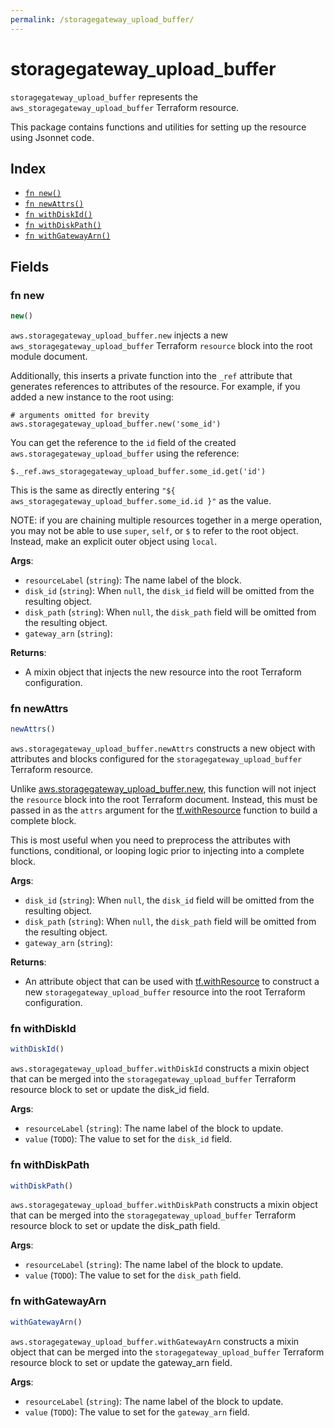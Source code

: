 ```yaml
---
permalink: /storagegateway_upload_buffer/
---
```


# storagegateway_upload_buffer

`storagegateway_upload_buffer` represents the `aws_storagegateway_upload_buffer` Terraform resource.



This package contains functions and utilities for setting up the resource using Jsonnet code.


## Index

* [`fn new()`](#fn-new)
* [`fn newAttrs()`](#fn-newattrs)
* [`fn withDiskId()`](#fn-withdiskid)
* [`fn withDiskPath()`](#fn-withdiskpath)
* [`fn withGatewayArn()`](#fn-withgatewayarn)

## Fields

### fn new

```ts
new()
```


`aws.storagegateway_upload_buffer.new` injects a new `aws_storagegateway_upload_buffer` Terraform `resource`
block into the root module document.

Additionally, this inserts a private function into the `_ref` attribute that generates references to attributes of the
resource. For example, if you added a new instance to the root using:

    # arguments omitted for brevity
    aws.storagegateway_upload_buffer.new('some_id')

You can get the reference to the `id` field of the created `aws.storagegateway_upload_buffer` using the reference:

    $._ref.aws_storagegateway_upload_buffer.some_id.get('id')

This is the same as directly entering `"${ aws_storagegateway_upload_buffer.some_id.id }"` as the value.

NOTE: if you are chaining multiple resources together in a merge operation, you may not be able to use `super`, `self`,
or `$` to refer to the root object. Instead, make an explicit outer object using `local`.

**Args**:
  - `resourceLabel` (`string`): The name label of the block.
  - `disk_id` (`string`):  When `null`, the `disk_id` field will be omitted from the resulting object.
  - `disk_path` (`string`):  When `null`, the `disk_path` field will be omitted from the resulting object.
  - `gateway_arn` (`string`): 

**Returns**:
- A mixin object that injects the new resource into the root Terraform configuration.


### fn newAttrs

```ts
newAttrs()
```


`aws.storagegateway_upload_buffer.newAttrs` constructs a new object with attributes and blocks configured for the `storagegateway_upload_buffer`
Terraform resource.

Unlike [aws.storagegateway_upload_buffer.new](#fn-storagegatewayuploadbuffernew), this function will not inject the `resource`
block into the root Terraform document. Instead, this must be passed in as the `attrs` argument for the
[tf.withResource](https://github.com/tf-libsonnet/core/tree/main/docs#fn-withresource) function to build a complete block.

This is most useful when you need to preprocess the attributes with functions, conditional, or looping logic prior to
injecting into a complete block.

**Args**:
  - `disk_id` (`string`):  When `null`, the `disk_id` field will be omitted from the resulting object.
  - `disk_path` (`string`):  When `null`, the `disk_path` field will be omitted from the resulting object.
  - `gateway_arn` (`string`): 

**Returns**:
  - An attribute object that can be used with [tf.withResource](https://github.com/tf-libsonnet/core/tree/main/docs#fn-withresource) to construct a new `storagegateway_upload_buffer` resource into the root Terraform configuration.


### fn withDiskId

```ts
withDiskId()
```

`aws.storagegateway_upload_buffer.withDiskId` constructs a mixin object that can be merged into the `storagegateway_upload_buffer`
Terraform resource block to set or update the disk_id field.



**Args**:
  - `resourceLabel` (`string`): The name label of the block to update.
  - `value` (`TODO`): The value to set for the `disk_id` field.


### fn withDiskPath

```ts
withDiskPath()
```

`aws.storagegateway_upload_buffer.withDiskPath` constructs a mixin object that can be merged into the `storagegateway_upload_buffer`
Terraform resource block to set or update the disk_path field.



**Args**:
  - `resourceLabel` (`string`): The name label of the block to update.
  - `value` (`TODO`): The value to set for the `disk_path` field.


### fn withGatewayArn

```ts
withGatewayArn()
```

`aws.storagegateway_upload_buffer.withGatewayArn` constructs a mixin object that can be merged into the `storagegateway_upload_buffer`
Terraform resource block to set or update the gateway_arn field.



**Args**:
  - `resourceLabel` (`string`): The name label of the block to update.
  - `value` (`TODO`): The value to set for the `gateway_arn` field.
